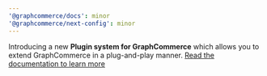```yaml
---
'@graphcommerce/docs': minor
'@graphcommerce/next-config': minor
---
```


Introducing a new **Plugin system for GraphCommerce** which allows you to extend GraphCommerce in a plug-and-play manner. [Read the documentation to learn more](https://github.com/graphcommerce-org/graphcommerce/blob/main/docs/framework/plugins.md)
